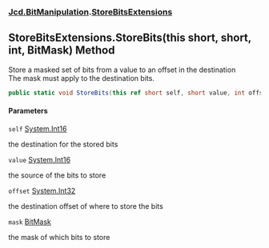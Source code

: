 ### [Jcd.BitManipulation](Jcd.BitManipulation.md 'Jcd.BitManipulation').[StoreBitsExtensions](Jcd.BitManipulation.StoreBitsExtensions.md 'Jcd.BitManipulation.StoreBitsExtensions')

## StoreBitsExtensions.StoreBits(this short, short, int, BitMask) Method

Store a masked set of bits from a value to an offset in the destination  
The mask must apply to the destination bits.

```csharp
public static void StoreBits(this ref short self, short value, int offset, Jcd.BitManipulation.BitMask mask);
```
#### Parameters

<a name='Jcd.BitManipulation.StoreBitsExtensions.StoreBits(thisshort,short,int,Jcd.BitManipulation.BitMask).self'></a>

`self` [System.Int16](https://docs.microsoft.com/en-us/dotnet/api/System.Int16 'System.Int16')

the destination for the stored bits

<a name='Jcd.BitManipulation.StoreBitsExtensions.StoreBits(thisshort,short,int,Jcd.BitManipulation.BitMask).value'></a>

`value` [System.Int16](https://docs.microsoft.com/en-us/dotnet/api/System.Int16 'System.Int16')

the source of the bits to store

<a name='Jcd.BitManipulation.StoreBitsExtensions.StoreBits(thisshort,short,int,Jcd.BitManipulation.BitMask).offset'></a>

`offset` [System.Int32](https://docs.microsoft.com/en-us/dotnet/api/System.Int32 'System.Int32')

the destination offset of where to store the bits

<a name='Jcd.BitManipulation.StoreBitsExtensions.StoreBits(thisshort,short,int,Jcd.BitManipulation.BitMask).mask'></a>

`mask` [BitMask](Jcd.BitManipulation.BitMask.md 'Jcd.BitManipulation.BitMask')

the mask of which bits to store